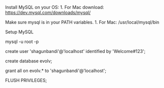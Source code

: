 Install MySQL on your OS:
	1. For Mac download: https://dev.mysql.com/downloads/mysql/
	
Make sure mysql is in your PATH variables. 
	1. For Mac: /usr/local/mysql/bin
	
Setup MySQL

mysql -u root -p

create user 'shagunbandi'@'localhost' identified by 'Welcome#123'; 

create database evolv;

grant all on evolv.* to 'shagunbandi'@'localhost'; 

FLUSH PRIVILEGES;